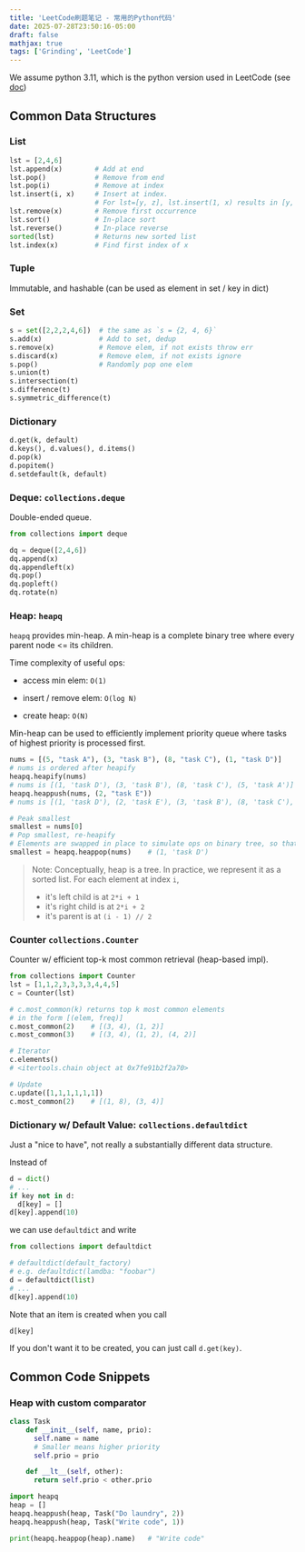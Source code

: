 ```yaml
---
title: 'LeetCode刷题笔记 - 常用的Python代码'
date: 2025-07-28T23:50:16-05:00
draft: false
mathjax: true
tags: ['Grinding', 'LeetCode']
---
```


We assume python 3.11, which is the python version used in LeetCode (see [doc](https://support.leetcode.com/hc/en-us/articles/360011833974-What-are-the-environments-for-the-programming-languages))

## Common Data Structures

### List

```python
lst = [2,4,6]
lst.append(x)        # Add at end
lst.pop()            # Remove from end
lst.pop(i)           # Remove at index
lst.insert(i, x)     # Insert at index. 
                     # For lst=[y, z], lst.insert(1, x) results in [y, x, z]
lst.remove(x)        # Remove first occurrence
lst.sort()           # In-place sort
lst.reverse()        # In-place reverse
sorted(lst)          # Returns new sorted list
lst.index(x)         # Find first index of x
```

### Tuple

Immutable, and hashable (can be used as element in set / key in dict)

### Set

```python
s = set([2,2,2,4,6])  # the same as `s = {2, 4, 6}`
s.add(x)              # Add to set, dedup
s.remove(x)           # Remove elem, if not exists throw err
s.discard(x)          # Remove elem, if not exists ignore
s.pop()               # Randomly pop one elem
s.union(t)
s.intersection(t)
s.difference(t)
s.symmetric_difference(t)
```

### Dictionary

```python
d.get(k, default)
d.keys(), d.values(), d.items()
d.pop(k)
d.popitem()
d.setdefault(k, default)
```

### Deque: `collections.deque`

Double-ended queue.

```python
from collections import deque

dq = deque([2,4,6])
dq.append(x)
dq.appendleft(x)
dq.pop()
dq.popleft()
dq.rotate(n)
```

### Heap: `heapq`

`heapq` provides min-heap. A min-heap is a complete binary tree where every parent node <= its children.

Time complexity of useful ops:

- access min elem: `O(1)`

- insert / remove elem: `O(log N)`

- create heap: `O(N)`

Min-heap can be used to efficiently implement priority queue where tasks of highest priority is processed first.

```python
nums = [(5, "task A"), (3, "task B"), (8, "task C"), (1, "task D")]
# nums is ordered after heapify
heapq.heapify(nums)
# nums is [(1, 'task D'), (3, 'task B'), (8, 'task C'), (5, 'task A')]
heapq.heappush(nums, (2, "task E"))
# nums is [(1, 'task D'), (2, 'task E'), (3, 'task B'), (8, 'task C'), (5, 'task A')]

# Peak smallest
smallest = nums[0]
# Pop smallest, re-heapify
# Elements are swapped in place to simulate ops on binary tree, so that heappop is O(log N)
smallest = heapq.heappop(nums)    # (1, 'task D')
```

> Note: Conceptually, heap is a tree. In practice, we represent it as a sorted list. For each element at index `i`,
>
> - it's left child is at `2*i + 1`
> - it's right child is at `2*i + 2`
> - it's parent is at `(i - 1) // 2`

### Counter `collections.Counter`

Counter w/ efficient top-k most common retrieval (heap-based impl).

```python
from collections import Counter
lst = [1,1,2,3,3,3,3,4,4,5]
c = Counter(lst)

# c.most_common(k) returns top k most common elements
# in the form [(elem, freq)]
c.most_common(2)    # [(3, 4), (1, 2)]
c.most_common(3)    # [(3, 4), (1, 2), (4, 2)]

# Iterator
c.elements()
# <itertools.chain object at 0x7fe91b2f2a70>

# Update
c.update([1,1,1,1,1,1])
c.most_common(2)    # [(1, 8), (3, 4)]
```

### Dictionary w/ Default Value: `collections.defaultdict`

Just a "nice to have", not really a substantially different data structure.

Instead of

```python
d = dict()
# ...
if key not in d:
  d[key] = []
d[key].append(10)
```

we can use `defaultdict` and write

```python
from collections import defaultdict

# defaultdict(default_factory)
# e.g. defaultdict(lamdba: "foobar")
d = defaultdict(list)
# ...
d[key].append(10)
```

Note that an item is created when you call

```python
d[key]
```

If you don't want it to be created, you can just call `d.get(key)`.

## Common Code Snippets

### Heap with custom comparator

```python
class Task
    def __init__(self, name, prio):
      self.name = name
      # Smaller means higher priority
      self.prio = prio

    def __lt__(self, other):
      return self.prio < other.prio

import heapq
heap = []
heapq.heappush(heap, Task("Do laundry", 2))
heapq.heappush(heap, Task("Write code", 1))

print(heapq.heappop(heap).name)   # "Write code"
```

